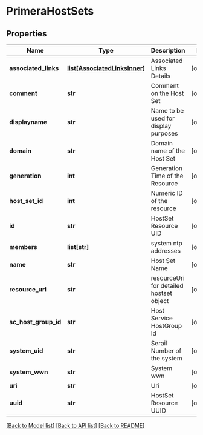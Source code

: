 # PrimeraHostSets

## Properties
Name | Type | Description | Notes
------------ | ------------- | ------------- | -------------
**associated_links** | [**list[AssociatedLinksInner]**](AssociatedLinksInner.md) | Associated Links Details | [optional] 
**comment** | **str** | Comment on the Host Set | [optional] 
**displayname** | **str** | Name to be used for display purposes | [optional] 
**domain** | **str** | Domain name of the Host Set | [optional] 
**generation** | **int** | Generation Time of the Resource | [optional] 
**host_set_id** | **int** | Numeric ID of the resource | [optional] 
**id** | **str** | HostSet Resource UID | [optional] 
**members** | **list[str]** | system ntp addresses | [optional] 
**name** | **str** | Host Set Name | [optional] 
**resource_uri** | **str** | resourceUri for detailed hostset object | [optional] 
**sc_host_group_id** | **str** | Host Service HostGroup Id | [optional] 
**system_uid** | **str** | Serail Number of the system | [optional] 
**system_wwn** | **str** | System wwn | [optional] 
**uri** | **str** | Uri | [optional] 
**uuid** | **str** | HostSet Resource UUID | [optional] 

[[Back to Model list]](../README.md#documentation-for-models) [[Back to API list]](../README.md#documentation-for-api-endpoints) [[Back to README]](../README.md)


